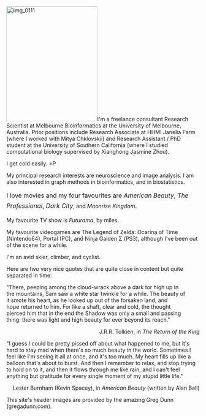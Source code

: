 <!--
.. title: About me
.. slug: about-the-author
.. date: 2008-05-10 22:19:54
.. tags: 
.. category: 
.. link: 
.. description: 
.. type: text
.. has_math: no
.. status: published
.. wp-status: publish
-->

<html><body><img class="alignleft size-medium wp-image-702" src="https://ilovesymposia.files.wordpress.com/2008/05/img_0111.jpg?w=474" alt="img_0111" width="237" height="300">I'm a freelance consultant Research Scientist at Melbourne Bioinformatics at the University of Melbourne, Australia. Prior positions include Research Associate at HHMI Janelia Farm (where I worked with Mitya Chklovskii) and Research Assistant / PhD student at the University of Southern California (where I studied computational biology supervised by Xianghong Jasmine Zhou).

I get cold easily. =P

My principal research interests are neuroscience and image analysis. I am also interested in graph methods in bioinformatics, and in biostatistics.

<span style="line-height:1.714285714;font-size:1rem;">I love movies and my four favourites are </span><em style="line-height:1.714285714;font-size:1rem;">American Beauty</em><span style="line-height:1.714285714;font-size:1rem;">, </span><em style="line-height:1.714285714;font-size:1rem;">The Professional</em><span style="line-height:1.714285714;font-size:1rem;">, </span><em style="line-height:1.714285714;font-size:1rem;">Dark City</em>, and <em>Moonrise Kingdom</em><span style="line-height:1.714285714;font-size:1rem;">.</span>

My favourite TV show is <em>Futurama</em>, by miles.

My favourite videogames are The Legend of Zelda: Ocarina of Time (Nintendo64), Portal (PC), and Ninja Gaiden Σ (PS3), although I've been out of the scene for a while.

I'm an avid skier, climber, and cyclist.

Here are two very nice quotes that are quite close in content but quite separated in time:

"There, peeping among the cloud-wrack above a dark tor high up in the mountains, Sam saw a white star twinkle for a while. The beauty of it smote his heart, as he looked up out of the forsaken land, and hope returned to him. For like a shaft, clear and cold, the thought pierced him that in the end the Shadow was only a small and passing thing: there was light and high beauty for ever beyond its reach."

<p style="text-align:right;">J.R.R. Tolkien, in <em>The Return of the King</em></p>

"I guess I could be pretty pissed off about what happened to me, but it's hard to stay mad when there's so much beauty in the world. Sometimes I feel like I'm seeing it all at once, and it's too much. My heart fills up like a balloon that's about to burst. And then I remember to relax, and stop trying to hold on to it, and then it flows through me like rain, and I can't feel anything but gratitude for every single moment of my stupid little life."

<p style="text-align:right;">Lester Burnham (Kevin Spacey), in <em>American Beauty</em> (written by Alan Ball)</p>

<p style="text-align:left;">This site's header images are provided by the amazing Greg Dunn (gregadunn.com).</p></body></html>
